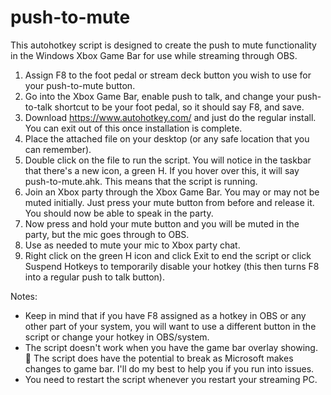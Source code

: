 # push-to-mute
This autohotkey script is designed to create the push to mute functionality in the Windows Xbox Game Bar for use while streaming through OBS.

1. Assign F8 to the foot pedal or stream deck button you wish to use for your push-to-mute button.
2. Go into the Xbox Game Bar, enable push to talk, and change your push-to-talk shortcut to be your foot pedal, so it should say F8, and save.
3. Download https://www.autohotkey.com/ and just do the regular install. You can exit out of this once installation is complete.
4. Place the attached file on your desktop (or any safe location that you can remember).
5. Double click on the file to run the script. You will notice in the taskbar that there's a new icon, a green H. If you hover over this, it will say push-to-mute.ahk. This means that the script is running.
6. Join an Xbox party through the Xbox Game Bar. You may or may not be muted initially. Just press your mute button from before and release it. You should now be able to speak in the party.
7. Now press and hold your mute button and you will be muted in the party, but the mic goes through to OBS.
8. Use as needed to mute your mic to Xbox party chat.
9. Right click on the green H icon and click Exit to end the script or click Suspend Hotkeys to temporarily disable your hotkey (this then turns F8 into a regular push to talk button).

Notes:
 - Keep in mind that if you have F8 assigned as a hotkey in OBS or any other part of your system, you will want to use a different button in the script or change your hotkey in OBS/system.
 - The script doesn't work when you have the game bar overlay showing. 🤷‍ The script does have the potential to break as Microsoft makes changes to game bar. I'll do my best to help you if you run into issues.
 - You need to restart the script whenever you restart your streaming PC.
